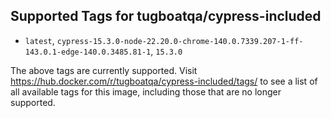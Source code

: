 ## Supported Tags for tugboatqa/cypress-included

* `latest`, `cypress-15.3.0-node-22.20.0-chrome-140.0.7339.207-1-ff-143.0.1-edge-140.0.3485.81-1`, `15.3.0`

The above tags are currently supported. Visit https://hub.docker.com/r/tugboatqa/cypress-included/tags/ to see a list of all available tags for this image, including those that are no longer supported.
